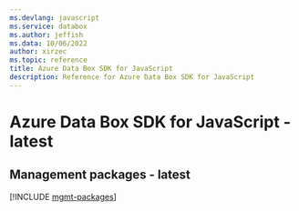 ```yaml
---
ms.devlang: javascript
ms.service: databox
ms.author: jeffish
ms.data: 10/06/2022
author: xirzec
ms.topic: reference
title: Azure Data Box SDK for JavaScript
description: Reference for Azure Data Box SDK for JavaScript
---
```

# Azure Data Box SDK for JavaScript - latest

## Management packages - latest
[!INCLUDE [mgmt-packages](data-box-mgmt-index.md)]